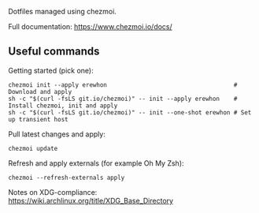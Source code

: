 Dotfiles managed using chezmoi.

Full documentation: https://www.chezmoi.io/docs/

## Useful commands

Getting started (pick one):

    chezmoi init --apply erewhon                                    # Download and apply
    sh -c "$(curl -fsLS git.io/chezmoi)" -- init --apply erewhon    # Install chezmoi, init and apply
    sh -c "$(curl -fsLS git.io/chezmoi)" -- init --one-shot erewhon # Set up transient host
    
Pull latest changes and apply:

    chezmoi update
    
Refresh and apply externals (for example Oh My Zsh):

    chezmoi --refresh-externals apply

Notes on XDG-compliance: https://wiki.archlinux.org/title/XDG_Base_Directory

